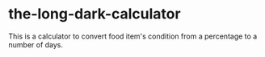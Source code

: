 # the-long-dark-calculator
This is a calculator to convert food item's condition from a percentage to a number of days.
